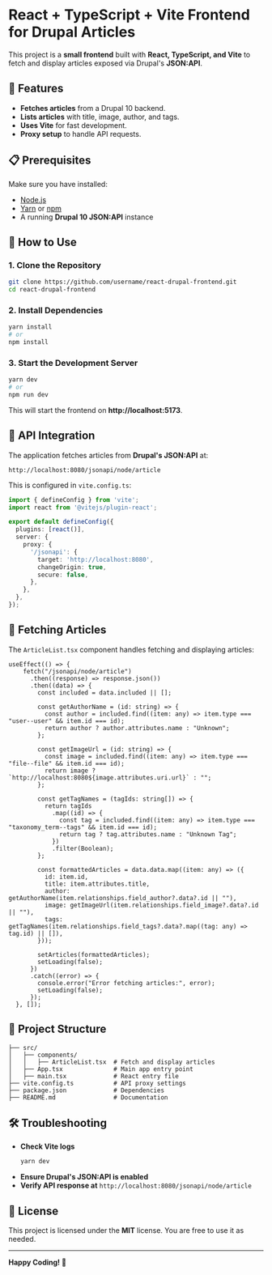 # React + TypeScript + Vite Frontend for Drupal Articles

This project is a **small frontend** built with **React, TypeScript, and Vite** to fetch and display articles exposed via Drupal's **JSON:API**.

## 📌 Features
- **Fetches articles** from a Drupal 10 backend.
- **Lists articles** with title, image, author, and tags.
- **Uses Vite** for fast development.
- **Proxy setup** to handle API requests.

## 📋 Prerequisites
Make sure you have installed:
- [Node.js](https://nodejs.org/)
- [Yarn](https://yarnpkg.com/) or [npm](https://www.npmjs.com/)
- A running **Drupal 10 JSON:API** instance

## 🚀 How to Use
### 1. Clone the Repository
```sh
git clone https://github.com/username/react-drupal-frontend.git
cd react-drupal-frontend
```

### 2. Install Dependencies
```sh
yarn install
# or
npm install
```

### 3. Start the Development Server
```sh
yarn dev
# or
npm run dev
```
This will start the frontend on **http://localhost:5173**.

## 📡 API Integration
The application fetches articles from **Drupal's JSON:API** at:
```
http://localhost:8080/jsonapi/node/article
```
This is configured in `vite.config.ts`:
```ts
import { defineConfig } from 'vite';
import react from '@vitejs/plugin-react';

export default defineConfig({
  plugins: [react()],
  server: {
    proxy: {
      '/jsonapi': {
        target: 'http://localhost:8080',
        changeOrigin: true,
        secure: false,
      },
    },
  },
});
```

## 📜 Fetching Articles
The `ArticleList.tsx` component handles fetching and displaying articles:
```tsx
useEffect(() => {
    fetch("/jsonapi/node/article")
      .then((response) => response.json())
      .then((data) => {
        const included = data.included || [];

        const getAuthorName = (id: string) => {
          const author = included.find((item: any) => item.type === "user--user" && item.id === id);
          return author ? author.attributes.name : "Unknown";
        };

        const getImageUrl = (id: string) => {
          const image = included.find((item: any) => item.type === "file--file" && item.id === id);
          return image ? `http://localhost:8080${image.attributes.uri.url}` : "";
        };

        const getTagNames = (tagIds: string[]) => {
          return tagIds
            .map((id) => {
              const tag = included.find((item: any) => item.type === "taxonomy_term--tags" && item.id === id);
              return tag ? tag.attributes.name : "Unknown Tag";
            })
            .filter(Boolean);
        };

        const formattedArticles = data.data.map((item: any) => ({
          id: item.id,
          title: item.attributes.title,
          author: getAuthorName(item.relationships.field_author?.data?.id || ""),
          image: getImageUrl(item.relationships.field_image?.data?.id || ""),
          tags: getTagNames(item.relationships.field_tags?.data?.map((tag: any) => tag.id) || []),
        }));

        setArticles(formattedArticles);
        setLoading(false);
      })
      .catch((error) => {
        console.error("Error fetching articles:", error);
        setLoading(false);
      });
  }, []);
```

## 📌 Project Structure
```
├── src/
│   ├── components/
│   │   ├── ArticleList.tsx  # Fetch and display articles
│   ├── App.tsx              # Main app entry point
│   ├── main.tsx             # React entry file
├── vite.config.ts           # API proxy settings
├── package.json             # Dependencies
├── README.md                # Documentation
```

## 🛠 Troubleshooting
- **Check Vite logs**
  ```sh
  yarn dev
  ```
- **Ensure Drupal's JSON:API is enabled**
- **Verify API response at** `http://localhost:8080/jsonapi/node/article`

## 📄 License
This project is licensed under the **MIT** license. You are free to use it as needed.

---

**Happy Coding! 🚀**

